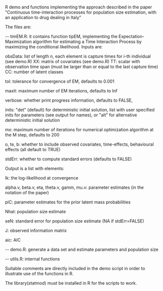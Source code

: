 R demo and functions implementing the approach described in the paper
"Continuous time-interaction processes for population size estimation, 
with an application to drug dealing in Italy"

The files are:

-- timEM.R: it contains function tipEM, implementing the Expectation-Maximization algorithm for estimating a Time Interaction Process by maximizing the conditional likelihood. Inputs are:

obsData: list of length n, each element is capture times for i-th individual (see demo.R) 
XX: matrix of covariates (see demo.R)
TT: scalar with observation time span (must be larger than or equal to the last capture time)
CC: number of latent classes

tol: tolerance for convergence of EM, defaults to 0.001

maxit: maximum number of EM iterations, defaults to Inf

verbose: whether print progress information, defaults to FALSE,

inits: "det" (default) for deterministic initial solution,
list with user specified inits for parameters (see output for names), or
"alt" for alternative deterministic initial solution

mx: maximum number of iterations for numerical optimization algorithm at the M step, defaults to 200 

o, te, b: whether to include observed covariates, time-effects, behavioural effects (all default to TRUE)

stdErr: whether to compute standard errors (defaults to FALSE)

Output is a list with elements:

lk: the log-likelihood at convergence

alpha.v, beta.v, eta, theta.v, gamm, mu.v: parameter estimates (in the notation of the paper)

piC: parameter estimates for the prior latent mass probabilities

Nhat: population size estimate

seN: standard error for population size estimate (NA if stdErr=FALSE)

J: observed information matrix

aic: AIC 

-- demo.R: generate a data set and estimate parameters and population size 

-- utils.R: internal functions 

Suitable comments are directly included in the demo script in order to illustrate use of the functions in R.

The library(statmod) must be installed in R for the scripts to work. 